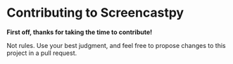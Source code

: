 # Contributing to Screencastpy

**First off, thanks for taking the time to contribute!** 


Not rules. Use your best judgment, and feel free to propose changes to this project in a pull request.

